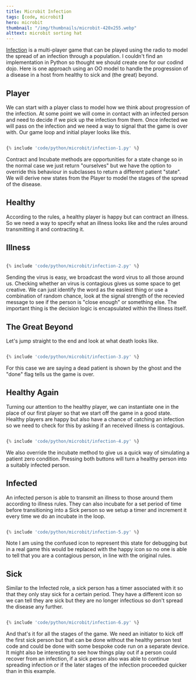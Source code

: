 ```yaml
---
title: Microbit Infection
tags: [code, microbit]
hero: microbit
thumbnail: "/img/thumbnails/microbit-420x255.webp"
alttext: microbit sorting hat
---
```


<a href="https://makecode.microbit.org/projects/infection">Infection</a> is a multi-player game that can be played
using the radio to model the spread of an infection through a population. I couldn't find an implementation in
Python so thought we should create one for our codind dojo. Here is one approach using an OO model to handle the
progression of a disease in a host from healthy to sick and (the great) beyond.

## Player

We can start with a player class to model how we think about progression of the infection. At some point we will come in contact
with an infected person and need to decide if we pick up the infection from them. Once infected we will pass on the infection and
we need a way to signal that the game is over with. Our game loop and initial player looks like this.

```python

{% include 'code/python/microbit/infection-1.py' %}

```

Contract and Incubate methods are opportunities for a state change so in the normal case we just return "ourselves" but we have the
option to override this behaviour in subclasses to return a different patient "state". We will derive new states from the Player to
model the stages of the spread of the disease.

## Healthy

According to the rules, a healthy player is happy but can contract an illness. So we need a way to specify what an illness
looks like and the rules around transmitting it and contracting it.

## Illness

```python

{% include 'code/python/microbit/infection-2.py' %}

```

Sending the virus is easy, we broadcast the word virus to all those around us. Checking whether an virus is contagious gives us
some space to get creative. We can just identify the word as the easiest thing or use a combination of random chance, look at the
signal strength of the recevied message to see if the person is "close enough" or something else. The important thing is the
decision logic is encapsulated within the Illness itself.

## The Great Beyond

Let's jump straight to the end and look at what death looks like.

```python

{% include 'code/python/microbit/infection-3.py' %}

```

For this case we are saying a dead patient is shown by the ghost and the "done" flag tells us the game is over.

## Healthy Again

Turning our attention to the healthy player, we can instantiate one in the place of our first player so that we
start off the game in a good state. Healthy players are happy but also have a chance of catching an infection so we
need to check for this by asking if an received illness is contagious.

```python

{% include 'code/python/microbit/infection-4.py' %}

```

We also override the incubate method to give us a quick way of simulating a patient zero condition. Pressing both
buttons will turn a healthy person into a suitably infected person.

## Infected

An infected person is able to transmit an illness to those around them according to illness rules. They can also
incubate for a set period of time before transitioning into a Sick person so we setup a timer and increment it
every time we do an incubate in the loop.

```python

{% include 'code/python/microbit/infection-5.py' %}

```

Note I am using the confused icon to represent this state for debugging but in a real game this would be replaced with
the happy icon so no one is able to tell that you are a contagious person, in line with the original rules.

## Sick

Similar to the Infected role, a sick person has a timer associated with it so that they only stay sick for a certain period.
They have a different icon so we can tell they are sick but they are no longer infectious so don't spread the disease any
further.

```python

{% include 'code/python/microbit/infection-6.py' %}

```

And that's it for all the stages of the game. We need an initiator to kick off the first sick person but that can be done
without the healthy person test code and could be done with some bespoke code run on a separate device. It might also be
interesting to see how things play out if a person could recover from an infection, if a sick person also was able to continue
spreading infection or if the later stages of the infection proceeded quicker than in this example.

